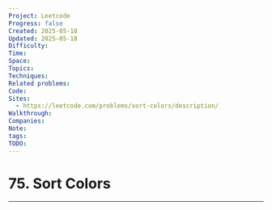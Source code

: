 ```yaml
---
Project: Leetcode
Progress: false
Created: 2025-05-18
Updated: 2025-05-18
Difficulty: 
Time: 
Space: 
Topics: 
Techniques: 
Related problems: 
Code: 
Sites:
  - https://leetcode.com/problems/sort-colors/description/
Walkthrough: 
Companies: 
Note: 
tags: 
TODO: 
---
```

# 75. Sort Colors
---
